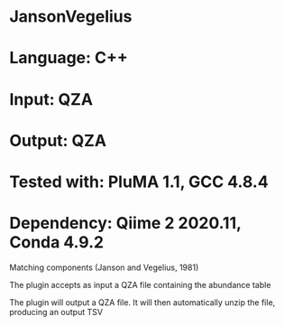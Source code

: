 # JansonVegelius
# Language: C++
# Input: QZA
# Output: QZA
# Tested with: PluMA 1.1, GCC 4.8.4
# Dependency: Qiime 2 2020.11, Conda 4.9.2

Matching components (Janson and Vegelius, 1981) 

The plugin accepts as input a QZA file containing the abundance table

The plugin will output a QZA file.  It will then automatically unzip the file, producing an output TSV
